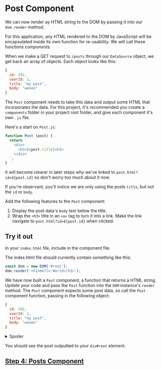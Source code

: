 # Post Component

We can now render ay HTML string to the DOM by passing it into our `dom.render` method. 

For this application, any HTML rendered to the DOM by JavaScript will be encapsulated inside its own function for re-usability. We will call these functions _components_.

When we make a GET request to `/posts` through our `DataSource` object, we get back an array of objects. Each object looks like this:

```js
{
  id: 102,
  userId: 1,
  title: "my post",
  body: "woooo"
}
```

The `Post` component needs to take this data and output some HTML that incorporates the data. For this project, it's recommended you create a `components` folder in your project root folder, and give each component it's own `.js` file.

Here's a start on `Post.js`:

```js
function Post (post) {
  return `
    <div>
      <h3>${post.title}<h3>
    </div>
  `;
}
```

It will become clearer in later steps why we've linked to `post.html?id=${post.id}` so don't worry too much about it now.

If you're observant, you'll notice we are only using the posts `title`, but not the `id` or `body`.

Add the following features to the `Post` component:

1. Display the post data's `body` text below the title.
2. Wrap the `<h3>` title in an `<a>` tag to turn it into a link. Make the link navigate to `post.html?id=${post.id}` when clicked.

## Try it out

In your `index.html` file, include in the component file. 

The index.html file should currently contain something like this:


```js
const dom = new DOM('#root');
dom.render('<h1>Hello World</h1>');
```

We have now built a `Post` component, a function that returns a HTML string. Update your code and pass the `Post` function into the `DOM` instance's `render` method. The `Post` component expects some post data, so call the `Post` component function, passing in the following object:

```js
{
  id: 102,
  userId: 1,
  title: "my post",
  body: "woooo"
}
```

<details>
  <summary>Spoiler</summary>

  ```js
  const post = {
    id: 102,
    userId: 1,
    title: "my post",
    body: "woooo"
  };

  dom.render(Post(post));
  ```

</details>

You should see the post outputted to your `div#root` element.

## [Step 4: Posts Component](step4.md)
